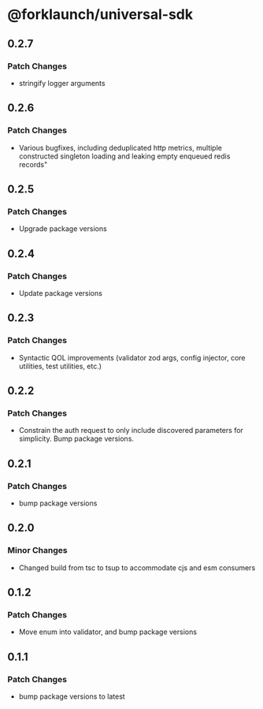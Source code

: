 # @forklaunch/universal-sdk

## 0.2.7

### Patch Changes

- stringify logger arguments

## 0.2.6

### Patch Changes

- Various bugfixes, including deduplicated http metrics, multiple constructed singleton loading and leaking empty enqueued redis records"

## 0.2.5

### Patch Changes

- Upgrade package versions

## 0.2.4

### Patch Changes

- Update package versions

## 0.2.3

### Patch Changes

- Syntactic QOL improvements (validator zod args, config injector, core utilities, test utilities, etc.)

## 0.2.2

### Patch Changes

- Constrain the auth request to only include discovered parameters for simplicity. Bump package versions.

## 0.2.1

### Patch Changes

- bump package versions

## 0.2.0

### Minor Changes

- Changed build from tsc to tsup to accommodate cjs and esm consumers

## 0.1.2

### Patch Changes

- Move enum into validator, and bump package versions

## 0.1.1

### Patch Changes

- bump package versions to latest
